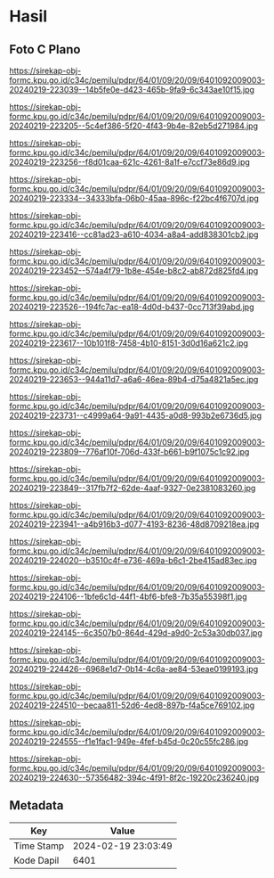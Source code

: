 # Hasil

## Foto C Plano

https://sirekap-obj-formc.kpu.go.id/c34c/pemilu/pdpr/64/01/09/20/09/6401092009003-20240219-223039--14b5fe0e-d423-465b-9fa9-6c343ae10f15.jpg

https://sirekap-obj-formc.kpu.go.id/c34c/pemilu/pdpr/64/01/09/20/09/6401092009003-20240219-223205--5c4ef386-5f20-4f43-9b4e-82eb5d271984.jpg

https://sirekap-obj-formc.kpu.go.id/c34c/pemilu/pdpr/64/01/09/20/09/6401092009003-20240219-223256--f8d01caa-621c-4261-8a1f-e7ccf73e86d9.jpg

https://sirekap-obj-formc.kpu.go.id/c34c/pemilu/pdpr/64/01/09/20/09/6401092009003-20240219-223334--34333bfa-06b0-45aa-896c-f22bc4f6707d.jpg

https://sirekap-obj-formc.kpu.go.id/c34c/pemilu/pdpr/64/01/09/20/09/6401092009003-20240219-223416--cc81ad23-a610-4034-a8a4-add838301cb2.jpg

https://sirekap-obj-formc.kpu.go.id/c34c/pemilu/pdpr/64/01/09/20/09/6401092009003-20240219-223452--574a4f79-1b8e-454e-b8c2-ab872d825fd4.jpg

https://sirekap-obj-formc.kpu.go.id/c34c/pemilu/pdpr/64/01/09/20/09/6401092009003-20240219-223526--194fc7ac-ea18-4d0d-b437-0cc713f39abd.jpg

https://sirekap-obj-formc.kpu.go.id/c34c/pemilu/pdpr/64/01/09/20/09/6401092009003-20240219-223617--10b101f8-7458-4b10-8151-3d0d16a621c2.jpg

https://sirekap-obj-formc.kpu.go.id/c34c/pemilu/pdpr/64/01/09/20/09/6401092009003-20240219-223653--944a11d7-a6a6-46ea-89b4-d75a4821a5ec.jpg

https://sirekap-obj-formc.kpu.go.id/c34c/pemilu/pdpr/64/01/09/20/09/6401092009003-20240219-223731--c4999a64-9a91-4435-a0d8-993b2e6736d5.jpg

https://sirekap-obj-formc.kpu.go.id/c34c/pemilu/pdpr/64/01/09/20/09/6401092009003-20240219-223809--776af10f-706d-433f-b661-b9f1075c1c92.jpg

https://sirekap-obj-formc.kpu.go.id/c34c/pemilu/pdpr/64/01/09/20/09/6401092009003-20240219-223849--317fb7f2-62de-4aaf-9327-0e2381083260.jpg

https://sirekap-obj-formc.kpu.go.id/c34c/pemilu/pdpr/64/01/09/20/09/6401092009003-20240219-223941--a4b916b3-d077-4193-8236-48d8709218ea.jpg

https://sirekap-obj-formc.kpu.go.id/c34c/pemilu/pdpr/64/01/09/20/09/6401092009003-20240219-224020--b3510c4f-e736-469a-b6c1-2be415ad83ec.jpg

https://sirekap-obj-formc.kpu.go.id/c34c/pemilu/pdpr/64/01/09/20/09/6401092009003-20240219-224106--1bfe6c1d-44f1-4bf6-bfe8-7b35a55398f1.jpg

https://sirekap-obj-formc.kpu.go.id/c34c/pemilu/pdpr/64/01/09/20/09/6401092009003-20240219-224145--6c3507b0-864d-429d-a9d0-2c53a30db037.jpg

https://sirekap-obj-formc.kpu.go.id/c34c/pemilu/pdpr/64/01/09/20/09/6401092009003-20240219-224426--6968e1d7-0b14-4c6a-ae84-53eae0199193.jpg

https://sirekap-obj-formc.kpu.go.id/c34c/pemilu/pdpr/64/01/09/20/09/6401092009003-20240219-224510--becaa811-52d6-4ed8-897b-f4a5ce769102.jpg

https://sirekap-obj-formc.kpu.go.id/c34c/pemilu/pdpr/64/01/09/20/09/6401092009003-20240219-224555--f1e1fac1-949e-4fef-b45d-0c20c55fc286.jpg

https://sirekap-obj-formc.kpu.go.id/c34c/pemilu/pdpr/64/01/09/20/09/6401092009003-20240219-224630--57356482-394c-4f91-8f2c-19220c236240.jpg


## Metadata

| Key        | Value               |
| ---------- | ------------------- |
| Time Stamp | 2024-02-19 23:03:49 |
| Kode Dapil | 6401                |



